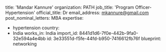 title: 'Mandar Kannure'
organization: PATH
job_title: 'Program Officer- Hypertension'
official_title: Dr
email_address: mkannure@gmail.com
post_nominal_letters: MBA
expertise:
  - hypertension
country:
  - India
works_in: India
import_id: 8441d1d6-7f0e-442b-9fa0-32e594a4e4bb
id: 3e33551d-f5fe-44fd-b950-7416612fb76f
blueprint: networking
